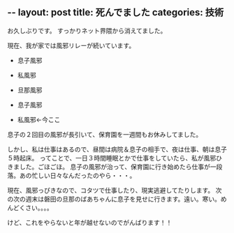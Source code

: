 --
layout: post
title: 死んでました
categories: 技術
--

お久しぶりです。
すっかりネット界隈から消えてました。

現在、我が家では風邪リレーが続いています。

* 息子風邪

* 私風邪

* 旦那風邪

* 息子風邪

* 私風邪←今ここ

息子の２回目の風邪が長引いて、保育園を一週間もお休みしてました。

しかし、私は仕事はあるので、昼間は病院＆息子の相手で、夜は仕事、朝は息子５時起床。
ってことで、一日３時間睡眠とかで仕事をしていたら、私が風邪ひきました。ごほごほ。
息子の風邪が治って、保育園に行き始めたら仕事が一段落。あの忙しい日々なんだったのやら・・・。

現在、風邪っぴきなので、コタツで仕事したり、現実逃避してたりします。
次の次の週末は磐田の旦那のばあちゃんに息子を見せに行きます。遠い。寒い。めんどくさい。。。。

けど、これをやらないと年が越せないのでがんばります！！

